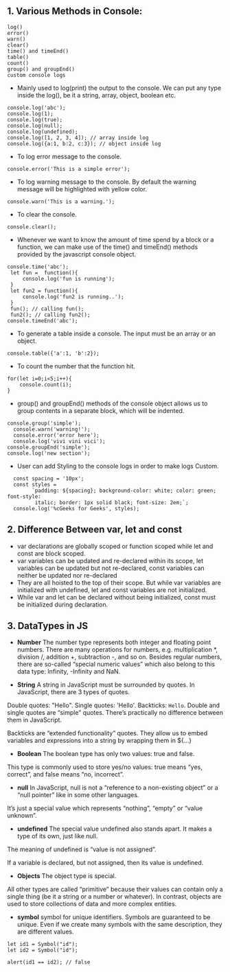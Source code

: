 ## 1. Various Methods in Console:
```
log()
error()
warn()
clear()
time() and timeEnd()
table()
count()
group() and groupEnd()
custom console logs
```
- Mainly used to log(print) the output to the console. We can put any type inside the log(), be it a string, array, object, boolean etc.
```
console.log('abc');  
console.log(1); 
console.log(true); 
console.log(null); 
console.log(undefined);  
console.log([1, 2, 3, 4]); // array inside log 
console.log({a:1, b:2, c:3}); // object inside log 
```
- To log error message to the console.
```
console.error('This is a simple error'); 
```
- To log warning message to the console. By default the warning message will be highlighted with yellow color.  
```
console.warn('This is a warning.');
```

- To clear the console.
```
console.clear();
```
- Whenever we want to know the amount of time spend by a block or a function, we can make use of the time() and timeEnd() methods provided by the javascript console object.
```
console.time('abc'); 
 let fun =  function(){ 
     console.log('fun is running'); 
 } 
 let fun2 = function(){ 
     console.log('fun2 is running..'); 
 } 
 fun(); // calling fun(); 
 fun2(); // calling fun2(); 
console.timeEnd('abc');
```
- To generate a table inside a console. The input must be an array or an object.
```
console.table({'a':1, 'b':2});
```
- To count the number that the function hit.
```
for(let i=0;i<5;i++){ 
    console.count(i); 
}
```
- group() and groupEnd() methods of the console object allows us to group contents in a separate block, which will be indented.
```
console.group('simple'); 
  console.warn('warning!'); 
  console.error('error here'); 
  console.log('vivi vini vici'); 
console.groupEnd('simple'); 
console.log('new section'); 
```
- User can add Styling to the console logs in order to make logs Custom.
```
  const spacing = '10px'; 
  const styles =  
        `padding: ${spacing}; background-color: white; color: green; font-style:  
         italic; border: 1px solid black; font-size: 2em;`; 
  console.log('%cGeeks for Geeks', styles); 
```
## 2. Difference Between var, let and const
- var declarations are globally scoped or function scoped while let and const are block scoped.
- var variables can be updated and re-declared within its scope, let variables can be updated but not re-declared, const variables can neither be updated nor re-declared
- They are all hoisted to the top of their scope. But while var variables are initialized with undefined, let and const variables are not initialized.
- While var and let can be declared without being initialized, const must be initialized during declaration.

## 3. DataTypes in JS
- **Number**
The number type represents both integer and floating point numbers.
There are many operations for numbers, e.g. multiplication *, division /, addition +, subtraction -, and so on.
Besides regular numbers, there are so-called “special numeric values” which also belong to this data type: Infinity, -Infinity and NaN.

- **String**
A string in JavaScript must be surrounded by quotes.
In JavaScript, there are 3 types of quotes.

Double quotes: "Hello".
Single quotes: 'Hello'.
Backticks: `Hello`.
Double and single quotes are “simple” quotes. There’s practically no difference between them in JavaScript.

Backticks are “extended functionality” quotes. They allow us to embed variables and expressions into a string by wrapping them in ${…}

- **Boolean**
The boolean type has only two values: true and false.

This type is commonly used to store yes/no values: true means “yes, correct”, and false means “no, incorrect”.

- **null**
In JavaScript, null is not a “reference to a non-existing object” or a “null pointer” like in some other languages.

It’s just a special value which represents “nothing”, “empty” or “value unknown”.

- **undefined**
The special value undefined also stands apart. It makes a type of its own, just like null.

The meaning of undefined is “value is not assigned”.

If a variable is declared, but not assigned, then its value is undefined.

- **Objects**
The object type is special.

All other types are called “primitive” because their values can contain only a single thing (be it a string or a number or whatever). In contrast, objects are used to store collections of data and more complex entities.

- **symbol**
symbol for unique identifiers.
Symbols are guaranteed to be unique. Even if we create many symbols with the same description, they are different values.
```
let id1 = Symbol("id");
let id2 = Symbol("id");

alert(id1 == id2); // false
```
